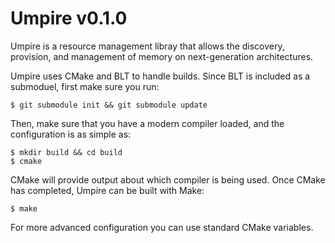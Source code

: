 # Umpire v0.1.0

Umpire is a resource management libray that allows the discovery, provision,
and management of memory on next-generation architectures.

Umpire uses CMake and BLT to handle builds. Since BLT is included as a
submoduel, first make sure you run:

    $ git submodule init && git submodule update

Then, make sure that you have a modern compiler loaded, and the configuration is as
simple as:

    $ mkdir build && cd build
    $ cmake

CMake will provide output about which compiler is being used. Once CMake has
completed, Umpire can be built with Make:

    $ make

For more advanced configuration you can use standard CMake variables.
